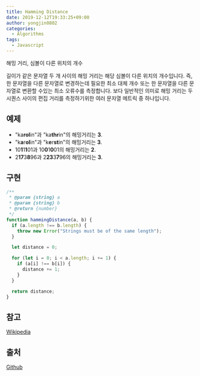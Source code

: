 ```yaml
---
title: Hamming Distance
date: 2019-12-12T19:33:25+09:00
author: yongjin0802
categories:
  - Algorithms
tags:
  - Javascript
---
```


해밍 거리, 심볼이 다른 위치의 개수

길이가 같은 문자열 두 개 사이의 해밍 거리는 해당 심볼이 다른 위치의 개수입니다.
즉, 한 문자열을 다른 문자열로 변경하는데 필요한 최소 대체 개수 또는 한 문자열을 다른 문자열로 변환할 수있는 최소 오류수를 측정합니다.
보다 일반적인 의미로 해밍 거리는 두 시퀀스 사이의 편집 거리를 측정하기위한 여러 문자열 메트릭 중 하나입니다.

## 예제

- "ka**rol**in"과 "ka**thr**in"의 해밍거리는 **3**.
- "k**a**r**ol**in"과 "k**e**r**st**in"의 해밍거리는 **3**.
- 10**1**1**1**01과 10**0**1**0**01의 해밍거리는 **2**.
- 2**17**3**8**96과 2**23**3**7**96의 해밍거리는 **3**.

## 구현

```javascript
/**
 * @param {string} a
 * @param {string} b
 * @return {number}
 */
function hammingDistance(a, b) {
  if (a.length !== b.length) {
    throw new Error("Strings must be of the same length");
  }

  let distance = 0;

  for (let i = 0; i < a.length; i += 1) {
    if (a[i] !== b[i]) {
      distance += 1;
    }
  }

  return distance;
}
```

## 참고

[Wikipedia](https://en.wikipedia.org/wiki/Hamming_distance)

## 출처

[Github](https://github.com/trekhleb/javascript-algorithms/tree/master/src/algorithms/string/hamming-distance)
